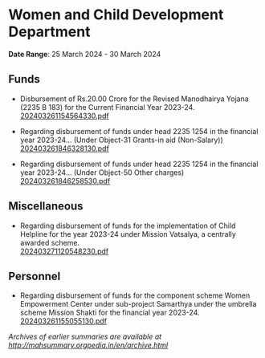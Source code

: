 # Women and Child Development Department

**Date Range**: 25 March 2024 - 30 March 2024


## Funds
- Disbursement of Rs.20.00 Crore for the Revised Manodhairya Yojana (2235 B 183) for the Current Financial Year 2023-24.\
  [202403261154564330.pdf](https://gr.maharashtra.gov.in/Site/Upload/Government%20Resolutions/English/202403261154564330.pdf)

- Regarding disbursement of funds under head 2235 1254 in the financial year 2023-24... (Under Object-31 Grants-in aid (Non-Salary))\
  [202403261846328130.pdf](https://gr.maharashtra.gov.in/Site/Upload/Government%20Resolutions/English/202403261846328130.pdf)

- Regarding disbursement of funds under head 2235 1254 in the financial year 2023-24... (Under Object-50 Other charges)\
  [202403261846258530.pdf](https://gr.maharashtra.gov.in/Site/Upload/Government%20Resolutions/English/202403261846258530.pdf)

## Miscellaneous
- Regarding disbursement of funds for the implementation of Child Helpline for the year 2023-24 under Mission Vatsalya, a centrally awarded scheme.\
  [202403271120548230.pdf](https://gr.maharashtra.gov.in/Site/Upload/Government%20Resolutions/English/202403271120548230.pdf)

## Personnel
- Regarding disbursement of funds for the component scheme Women Empowerment Center under sub-project Samarthya under the umbrella scheme Mission Shakti for the financial year 2023-24.\
  [202403261155055130.pdf](https://gr.maharashtra.gov.in/Site/Upload/Government%20Resolutions/English/202403261155055130.pdf)


*Archives of earlier summaries are available at http://mahsummary.orgpedia.in/en/archive.html*